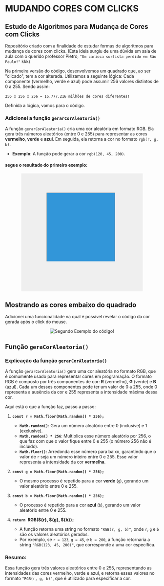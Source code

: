 # MUDANDO CORES COM CLICKS

## Estudo de Algoritmos para Mudança de Cores com Clicks

Repositório criado com a finalidade de estudar formas de algoritmos para mudança de cores com clicks. (Esta ideia surgiu de uma dúvida em sala de aula com o querido professor Pietro, `"Um carioca surfista perdido em São Paulo!"` kkk)

Na primeira versão do código, desenvolvemos um quadrado que, ao ser "clicado", tem a cor alterada. Utilizamos a seguinte lógica: Cada componente (vermelho, verde e azul) pode assumir 256 valores distintos de 0 a 255. Sendo assim:

`256 x 256 x 256 = 16.777.216 milhões de cores diferentes!`

Definida a lógica, vamos para o código.


### Adicionei a função `gerarCorAleatoria()`

A função `gerarCorAleatoria()` cria uma cor aleatória em formato RGB. Ela gera três números aleatórios (entre 0 e 255) para representar as cores **vermelho**, **verde** e **azul**. Em seguida, ela retorna a cor no formato `rgb(r, g, b)`.

- **Exemplo**: A função pode gerar a cor `rgb(120, 45, 200)`.




#### segue o resultado do primeiro exemplo:

<p align="center">
  <img src="video1.gif" alt="Primeiro Exemplo do código!">
</p>

## 
## Mostrando as cores embaixo do quadrado

Adicionei uma funcionalidade na qual é possível revelar o código da cor gerada após o click do mouse.




<p align="center">
  <img src="video2.gif" alt="Segundo Exemplo do código!">
</p>


## Função `geraCorAleatoria()`


### Explicação da função `gerarCorAleatoria()`

A função `gerarCorAleatoria()` gera uma cor aleatória no formato RGB, que é comumente usado para representar cores em programação. O formato RGB é composto por três componentes de cor: **R** (vermelho), **G** (verde) e **B** (azul). Cada um desses componentes pode ter um valor de 0 a 255, onde 0 representa a ausência da cor e 255 representa a intensidade máxima dessa cor.

Aqui está o que a função faz, passo a passo:

1. **`const r = Math.floor(Math.random() * 256);`**
   - **`Math.random()`**: Gera um número aleatório entre 0 (inclusive) e 1 (exclusive).
   - **`Math.random() * 256`**: Multiplica esse número aleatório por 256, o que faz com que o valor fique entre 0 e 255 (o número 256 não é incluído).
   - **`Math.floor()`**: Arredonda esse número para baixo, garantindo que o valor de `r` seja um número inteiro entre 0 e 255. Esse valor representa a intensidade da cor **vermelha**.

2. **`const g = Math.floor(Math.random() * 256);`**
   - O mesmo processo é repetido para a cor **verde** (`g`), gerando um valor aleatório entre 0 e 255.

3. **`const b = Math.floor(Math.random() * 256);`**
   - O processo é repetido para a cor **azul** (`b`), gerando um valor aleatório entre 0 e 255.

4. **`return `RGB(${r}, ${g}, ${b})`;`**
   - A função retorna uma string no formato `"RGB(r, g, b)"`, onde `r`, `g` e `b` são os valores aleatórios gerados.
   - Por exemplo, se `r = 123`, `g = 45`, e `b = 200`, a função retornaria a string `"RGB(123, 45, 200)"`, que corresponde a uma cor específica.

### Resumo:
Essa função gera três valores aleatórios entre 0 e 255, representando as intensidades das cores vermelho, verde e azul, e retorna esses valores no formato `"RGB(r, g, b)"`, que é utilizado para especificar a cor.
